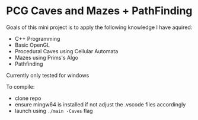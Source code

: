 # PCG Caves and Mazes + PathFinding
Goals of this mini project is to apply the following knowledge I have aquired: 

- C++ Programming
- Basic OpenGL
- Procedural Caves using Cellular Automata
- Mazes using Prims's Algo
- Pathfinding

Currently only tested for windows

To compile:

- clone repo
- ensure mingw64 is installed if not adjust the .vscode files accordingly
- launch using ```./main -Caves``` flag
